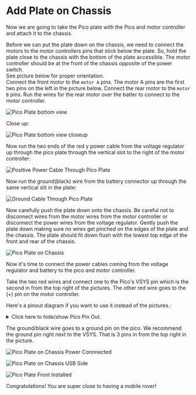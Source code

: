 # Add Plate on Chassis

Now we are going to take the Pico plate with the Pico and motor controller and attach it to the chassis.  

Before we can put the plate down on the chassis, we need to connect the motors to the motor controllers pins that stick below the plate.  So, hold the plate close to the chassis with the bottom of the plate accessible.  The motor controller should be at the front of the chassis opposite of the power switch.  
See picture below for proper orientation.   
Connect the front motor to the `motor A` pins.  The motor A pins are the first two pins on the left in the picture below.  Connect the rear motor to the `motor B` pins.  Run the wires for the rear motor over the batter to connect to the motor controller.

![Pico Plate bottom view](/lessons/images/assembly/pico_plate_on_chassis_bottom.jpg)

Close up:

![Pico Plate bottom view closeup](/lessons/images/assembly/pico_plate_on_chassis_bottom_closeup.jpg)


Now run the two ends of the red y power cable from the voltage regulator up through the pico plate through the vertical slot to the right of the motor controller:

![Positive Power Cable Through Pico Plate](/lessons/images/assembly/pico_plate_bottom_power_cable.jpg)

Now run the ground(black) wire from the battery connector up through the same vertical slit in the plate:

![Ground Cable Through Pico Plate](/lessons/images/assembly/pico_plate_bottom_power_cable_2.jpg)  


Now carefully push the plate down onto the chassis.  Be careful not to disconnect wires from the motor wires from the motor controller or disconnect the power wires from the voltage regulator.  Gently  push the plate down making sure no wires get pinched on the edges of the plate and the chassis.  The plate should fit down flush with the lowest top edge of the front and rear of the chassis.

![Pico Plate on Chassis](/lessons/images/assembly/pico_plate_on_chassis_power_cables.jpg)    


Now it's time to connect the power cables coming from the voltage regulator and battery to the pico and motor controller.

Take the two red wires and connect one to the Pico's VSYS pin which is the second in from the top right of the pictures.  The other red wire goes to the (+) pin on the motor controller.  

Here's a pinout diagram if you want to use it instead of the pictures.:  
<details><summary> Click here to hide/show Pico Pin Out.</summary> 
 <img src="../images/picoPinOut.PNG"/>
</details>

The ground/black wire goes to a ground pin on the pico.  We recommend the ground pin right next to the VSYS.  That is 3 pins in from the top right in the picture.

![Pico Plate on Chassis Power Connnected](/lessons/images/assembly/pico_plate_power_wire_routing_top.jpg)     

![Pico Plate on Chassis USB Side](/lessons/images/assembly/pico_plate_usb_side.jpg)    

![Pico Plate Front Installed](/lessons/images/assembly/pico_plate_installed_front.jpg)   

Congratulations! You are super close to having a mobile rover!

